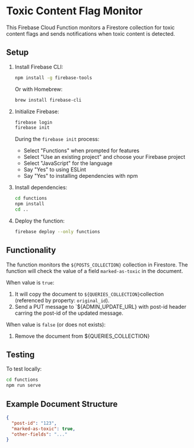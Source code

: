 # Toxic Content Flag Monitor

This Firebase Cloud Function monitors a Firestore collection for toxic content flags and sends notifications when toxic content is detected.

## Setup

1. Install Firebase CLI:
   ```bash
   npm install -g firebase-tools
   ```

   Or with Homebrew:
   ```bash
   brew install firebase-cli
   ```

2. Initialize Firebase:
   ```bash
   firebase login
   firebase init
   ```

   During the `firebase init` process:
   - Select "Functions" when prompted for features
   - Select "Use an existing project" and choose your Firebase project
   - Select "JavaScript" for the language
   - Say "Yes" to using ESLint
   - Say "Yes" to installing dependencies with npm

3. Install dependencies:
   ```bash
   cd functions
   npm install
   cd ..
   ```

4. Deploy the function:
   ```bash
   firebase deploy --only functions
   ```

## Functionality

The function monitors the `${POSTS_COLLECTION}` collection in Firestore. 
The function will check the value of a field `marked-as-toxic` in the document.

When value is `true`:

1. It will copy the document to `${QUERIES_COLLECTION}`collection (referenced by property: `original_id`).
2. Send a PUT message to `${ADMIN_UPDATE_URL} with post-id header carring the post-id of the updated message.

When value is `false` (or does not exists):

1. Remove the document from ${QUERIES_COLLECTION}

## Testing

To test locally:
```bash
cd functions
npm run serve
```

## Example Document Structure

```json
{
  "post-id": "123",
  "marked-as-toxic": true,
  "other-fields": "..."
}
``` 
